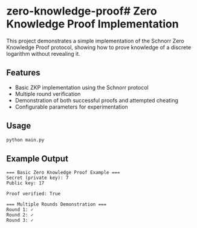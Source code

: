 # zero-knowledge-proof# Zero Knowledge Proof Implementation

This project demonstrates a simple implementation of the Schnorr Zero Knowledge Proof protocol, showing how to prove knowledge of a discrete logarithm without revealing it.

## Features

- Basic ZKP implementation using the Schnorr protocol
- Multiple round verification
- Demonstration of both successful proofs and attempted cheating
- Configurable parameters for experimentation

## Usage

```python
python main.py
```

## Example Output

```
=== Basic Zero Knowledge Proof Example ===
Secret (private key): 7
Public key: 17

Proof verified: True

=== Multiple Rounds Demonstration ===
Round 1: ✓
Round 2: ✓
Round 3: ✓
```

